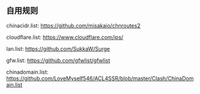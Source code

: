 ## 自用规则

chinacidr.list: https://github.com/misakaio/chnroutes2

cloudflare.list: https://www.cloudflare.com/ips/

lan.list: https://github.com/SukkaW/Surge

gfw.list: https://github.com/gfwlist/gfwlist

chinadomain.list: https://github.com/LoveMyself546/ACL4SSR/blob/master/Clash/ChinaDomain.list
